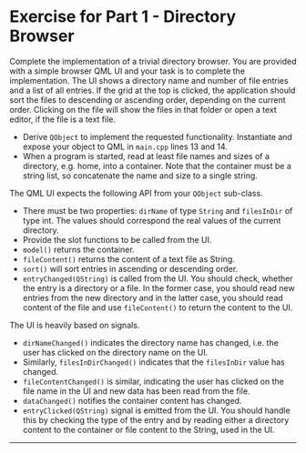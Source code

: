 # Exercise for Part 1 - Directory Browser

Complete the implementation of a trivial directory browser. You are provided with a simple browser QML UI and your task is to complete the implementation. The UI shows a directory name and number of file entries and a list of all entries. If the grid at the top is clicked, the application should sort the files to descending or ascending order, depending on the current order. Clicking on the file will show the files in that folder or open a text editor, if the file is a text file.

* Derive `QObject` to implement the requested functionality. Instantiate and expose your object to QML in `main.cpp` lines 13 and 14. 
* When a program is started, read at least file names and sizes of a directory, e.g. home, into a container. Note that the container must be a string list, so concatenate the name and size to a single string. 

The QML UI expects the following API from your `QObject` sub-class.

* There must be two properties: `dirName` of type `String` and `filesInDir` of type int. The values should correspond the real values of the current directory. 
* Provide the slot functions to be called from the UI.
* `model()` returns the container.
* `fileContent()` returns the content of a text file as String.
* `sort()` will sort entries in ascending or descending order. 
* `entryChanged(QString)` is called from the UI. You should check, whether the entry is a directory or a file. In the former case, you should read new entries from the new directory and in the latter case, you should read content of the file and use `fileContent()` to return the content to the UI.

The UI is heavily based on signals. 

* `dirNameChanged()` indicates the directory name has changed, i.e. the user has clicked on the directory name on the UI.
* Similarly, `filesInDirChanged()` indicates that the `filesInDir` value has changed.
* `fileContentChanged()` is similar, indicating the user has clicked on the file name in the UI and new data has been read from the file.
* `dataChanged()` notifies the container content has changed.
* `entryClicked(QString)` signal is emitted from the UI. You should handle this by checking the type of the entry and by reading either a directory content to the container or file content to the String, used in the UI. 

***
